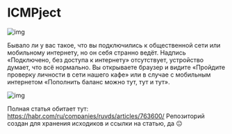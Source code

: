 # ICMPject
![img](https://habrastorage.org/r/w1560/webt/xu/cm/nh/xucmnhb88rop1galod1ee1xuo84.png)

Бывало ли у вас такое, что вы подключились к общественной сети или мобильному интернету, но он себя странно ведёт. Надпись «Подключено, без доступа к интернету» отсутствует, устройство думает, что всё нормально. Вы открываете браузер и видите «Пройдите проверку личности в сети нашего кафе» или в случае с мобильным интернетом «Пополнить баланс можно тут, тут и тут».

![img](https://habrastorage.org/r/w1560/webt/5m/rp/qe/5mrpqephlnedcxbzxcuzdehqgqq.png)

Полная статья обитает тут: https://habr.com/ru/companies/ruvds/articles/763600/
Репозиторий создан для хранения исходиков и ссылки на статью, да 😐
